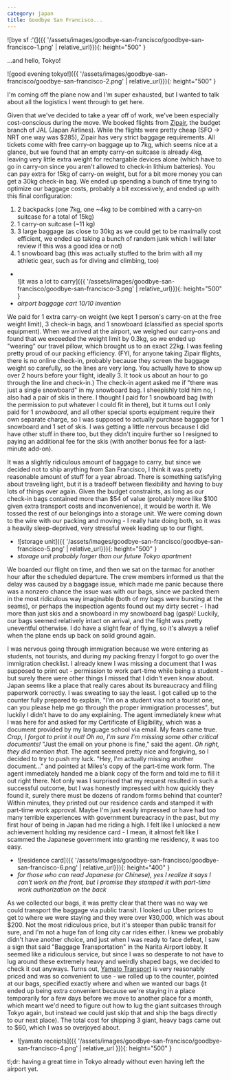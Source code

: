 ```yaml
---
category: japan
title: Goodbye San Francisco...
---
```


![bye sf :'(]({{ '/assets/images/goodbye-san-francisco/goodbye-san-francisco-1.png' | relative_url}}){: height="500" }

...and hello, Tokyo!

![good evening tokyo!]({{ '/assets/images/goodbye-san-francisco/goodbye-san-francisco-2.png' | relative_url}}){: height="500" }

I'm coming off the plane now and I'm super exhausted, but I wanted to talk about all the logistics I went through to get here.

Given that we've decided to take a year off of work, we've been especially cost-conscious during the move. We booked flights from [Zipair](www.zipair.net), the budget branch of JAL (Japan Airlines). While the flights were pretty cheap (SFO -> NRT one way was $285), Zipair has very strict baggage requirements. All tickets come with free carry-on baggage up to 7kg, which seems nice at a glance, but we found that an empty carry-on suitcase is already 4kg, leaving very little extra weight for rechargable devices alone (which have to go in carry-on since you aren't allowed to check-in lithium batteries). You can pay extra for 15kg of carry-on weight, but for a bit more money you can get a 30kg check-in bag. We ended up spending a bunch of time trying to optimize our baggage costs, probably a bit excessively, and ended up with this final configuration:

1. 2 backpacks (one 7kg, one ~4kg to be combined with a carry-on suitcase for a total of 15kg)
2. 1 carry-on suitcase (~11 kg)
3. 3 large baggage (as close to 30kg as we could get to be maximally cost efficient, we ended up taking a bunch of random junk which I will later review if this was a good idea or not)
4. 1 snowboard bag (this was actually stuffed to the brim with all my athletic gear, such as for diving and climbing, too)

- <br>![it was a lot to carry]({{ '/assets/images/goodbye-san-francisco/goodbye-san-francisco-3.png' | relative_url}}){: height="500" }
- *airport baggage cart 10/10 invention*

We paid for 1 extra carry-on weight (we kept 1 person's carry-on at the free weight limit), 3 check-in bags, and 1 snowboard (classified as special sports equipment). When we arrived at the airport, we weighed our carry-ons and found that we exceeded the weight limit by 0.3kg, so we ended up "wearing" our travel pillow, which brought us to an exact 22kg. I was feeling pretty proud of our packing efficiency. (FYI, for anyone taking Zipair flights, there is no online check-in, probably because they screen the baggage weight so carefully, so the lines are very long. You actually have to show up over 2 hours before your flight, ideally 3. It took us about an hour to go through the line and check-in.) The check-in agent asked me if "there was just a single snowboard" in my snowboard bag. I sheepishly told him no, I also had a pair of skis in there. I thought I paid for 1 snowboard bag (with the permission to put whatever I could fit in there), but it turns out I only paid for 1 _snowboard_, and all other special sports equipment require their own separate charge, so I was supposed to actually purchase baggage for 1 snowboard and 1 set of skis. I was getting a little nervous because I did have other stuff in there too, but they didn't inquire further so I resigned to paying an additional fee for the skis (with another bonus fee for a last-minute add-on).

It was a slightly ridiculous amount of baggage to carry, but since we decided not to ship anything from San Francisco, I think it was pretty reasonable amount of stuff for a year abroad. There is something satisfying about traveling light, but it is a tradeoff between flexibility and having to buy lots of things over again. Given the budget constraints, as long as our check-in bags contained more than $54 of value (probably more like $100 given extra transport costs and inconvenience), it would be worth it. We tossed the rest of our belongings into a storage unit. We were coming down to the wire with our packing and moving - I really hate doing both, so it was a heavily sleep-deprived, very stressful week leading up to our flight.

- ![storage unit]({{ '/assets/images/goodbye-san-francisco/goodbye-san-francisco-5.png' | relative_url}}){: height="500" }
- *storage unit probably larger than our future Tokyo apartment*

We boarded our flight on time, and then we sat on the tarmac for another hour after the scheduled departure. The crew members informed us that the delay was caused by a baggage issue, which made me panic because there was a nonzero chance the issue was with our bags, since we packed them in the most ridiculous way imaginable (both of my bags were bursting at the seams), or perhaps the inspection agents found out my dirty secret - I had more than just skis and a snowboard in my snowboard bag (gasp)! Luckily, our bags seemed relatively intact on arrival, and the flight was pretty uneventful otherwise. I do have a slight fear of flying, so it's always a relief when the plane ends up back on solid ground again.

I was nervous going through immigration because we were entering as students, not tourists, and during my packing frenzy I forgot to go over the immigration checklist. I already knew I was missing a document that I was supposed to print out - permission to work part-time while being a student - but surely there were other things I missed that I didn't even know about. Japan seems like a place that really cares about its bureaucracy and filing paperwork correctly. I was sweating to say the least. I got called up to the counter fully prepared to explain, "I'm on a student visa not a tourist one, can you please help me go through the proper immigration processes", but luckily I didn't have to do any explaining. The agent immediately knew what I was here for and asked for my Certificate of Eligibility, which was a document provided by my language school via email. My fears came true. _Crap, I forgot to print it out! Oh no, I'm sure I'm missing some other critical documents!_ "Just the email on your phone is fine," said the agent. _Oh right, they did mention that._ The agent seemed pretty nice and forgiving, so I decided to try to push my luck. "Hey, I'm actually missing another document..." and pointed at Miles's copy of the part-time work form. The agent immediately handed me a blank copy of the form and told me to fill it out right there. Not only was I surprised that my request resulted in such a successful outcome, but I was honestly impressed with how quickly they found it, surely there must be dozens of random forms behind that counter? Within minutes, they printed out our residence cards and stamped it with part-time work approval. Maybe I'm just easily impressed or have had too many terrible experiences with government bureacracy in the past, but my first hour of being in Japan had me riding a high. I felt like I unlocked a new achievement holding my residence card - I mean, it almost felt like I scammed the Japanese government into granting me residency, it was too easy.

- ![residence card]({{ '/assets/images/goodbye-san-francisco/goodbye-san-francisco-6.png' | relative_url}}){: height="400" }
- *for those who can read Japanese (or Chinese), yes I realize it says I can't work on the front, but I promise they stamped it with part-time work authorization on the back*

As we collected our bags, it was pretty clear that there was no way we could transport the baggage via public transit. I looked up Uber prices to get to where we were staying and they were over ¥30,000, which was about $200. Not the most ridiculous price, but it's steeper than public transit for sure, and I'm not a huge fan of long city car rides either. I knew we probably didn't have another choice, and just when I was ready to face defeat, I saw a sign that said "Baggage Transportation" in the Narita Airport lobby. It seemed like a ridiculous service, but since I was so desperate to not have to lug around these extremely heavy and weirdly shaped bags, we decided to check it out anyways. Turns out, [Yamato Transport](https://www.kuronekoyamato.co.jp/en/) is very reasonably priced and was so convenient to use - we rolled up to the counter, pointed at our bags, specified exactly where and when we wanted our bags (it ended up being extra convenient because we're staying in a place temporarily for a few days before we move to another place for a month, which meant we'd need to figure out how to lug the giant suitcases through Tokyo again, but instead we could just skip that and ship the bags directly to our next place). The total cost for shipping 3 giant, heavy bags came out to $60, which I was so overjoyed about.

- ![yamato receipts]({{ '/assets/images/goodbye-san-francisco/goodbye-san-francisco-4.png' | relative_url }}){: height="500" }

tl;dr: having a great time in Tokyo already without even having left the airport yet.